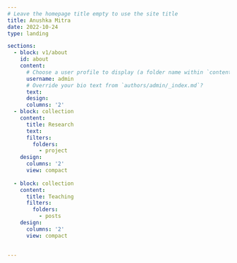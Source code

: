 ```yaml
---
# Leave the homepage title empty to use the site title
title: Anushka Mitra
date: 2022-10-24
type: landing

sections:
  - block: v1/about
    id: about
    content:
      # Choose a user profile to display (a folder name within `content/authors/`)
      username: admin
      # Override your bio text from `authors/admin/_index.md`?
      text:
      design:
      columns: '2'
  - block: collection
    content:
      title: Research
      text: 
      filters:
        folders:
          - project  
    design:
      columns: '2'
      view: compact
      
  - block: collection
    content:
      title: Teaching
      filters:
        folders:
          - posts
    design:
      columns: '2'
      view: compact
      

---
```

